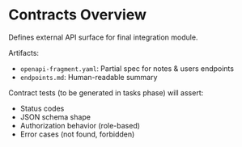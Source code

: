 # Contracts Overview

Defines external API surface for final integration module.

Artifacts:
- `openapi-fragment.yaml`: Partial spec for notes & users endpoints
- `endpoints.md`: Human-readable summary

Contract tests (to be generated in tasks phase) will assert:
- Status codes
- JSON schema shape
- Authorization behavior (role-based)
- Error cases (not found, forbidden)
